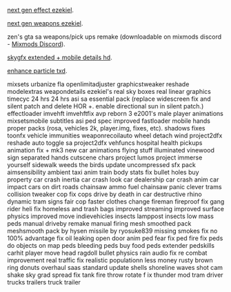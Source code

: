 [next gen effect ezekiel](https://www.mixmods.com.br/2022/04/sa-nextgen-remaster-effects/).

[next gen weapons ezekiel](https://www.mixmods.com.br/2021/05/nextgen-remaster-weapons-pack-de-armas-em-hd/).

zen's gta sa weapons/pick ups remake (downloadable on mixmods discord - [Mixmods Discord](https://www.mixmods.com.br/2021/01/discord-mixmods/)).

[skygfx extended + mobile details hd](https://www.mixmods.com.br/2022/11/sa-skygfx/).

[enhance particle txd](https://www.mixmods.com.br/2016/03/enhance-particletxd/).

mixsets
urbanize
fla
openlimitadjuster
graphicstweaker
reshade
modelextras
weapondetails
ezekiel's real sky boxes
real linear graphics timecyc 24 hrs
24 hrs asi
sa essential pack (replace widescreen fix and silent patch and delete HOR +. enable directional sun in silent patch.)
effectloader
imvehft
imvehftfix
avp reborn 3 
e2001's male player animations
mixsetsmobile subtitles asi
ped spec
improved fastloader
mobile hands
proper packs (rosa, vehicles 2k, player.img, fixes, etc).
shadows fixes
toonfx
vehicle immunities
weaponrecoilauto
wheel detach
wind project2dfx
reshade auto toggle sa
project2dfx
vehfuncs
hospital health pickups
animation fix + mk3 new car animations
flying stuff
illuminated vinewood sign
separated hands cutscene chars
project lumos
project immerse yourself
sidewalk weeds
the birds update
uncompressed sfx pack
aimsensibility
ambient taxi
anim train
body stats fix
bullet holes
buy property
car crash inertia
car crash look
car dealership
car crash anim
car impact
cars on dirt roads
chainsaw ammo fuel
chainsaw panic
clever trams
collision tweaker
cop fix
cops drive by
death in car
destructive rhino
dynamic tram signs
fair  cop
faster clothes change
fireman fireproof fix
gang rider
heli fix
homeless and trash bags
improved streaming
improved surface physics
improved move
indievehicles
insects
lamppost insects
low mass peds
manual driveby  remake
manual firing
mesh smoothed pack
meshsmooth pack by hysen
missile by ryosuke839
missing smokes fix
no 100% advantage fix
oil leaking
open door anim
ped fear fix
ped fire fix
peds do  objects on map
peds bleeding
peds buy food
peds extender
pedskills
carhit
player move head
ragdoll bullet physics
rain audio fix
re combat improvement
real traffic fix
realistic populationn
less money
rusty brown  ring donuts overhaul
saas standard update
shells
shoreline waves
shot cam shake
sky grad
spread fix
tank fire
throw rotate f ix
thunder mod
tram driver
trucks trailers
truck trailer
